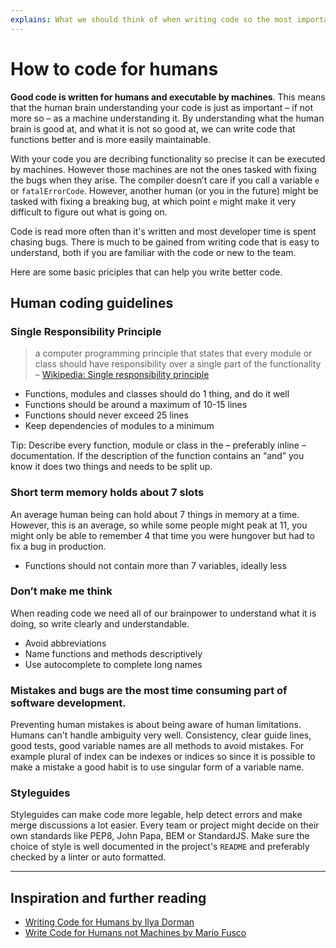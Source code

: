 ```yaml
---
explains: What we should think of when writing code so the most important computer we work with—the human brain—can parse it effectively
---
```


# How to code for humans

**Good code is written for humans and executable by machines**. This means that the human brain understanding your code is just as important – if not more so – as a machine understanding it. By understanding what the human brain is good at, and what it is not so good at, we can write code that functions better and is more easily maintainable.

With your code you are decribing functionality so precise it can be executed by machines. However those machines are not the ones tasked with fixing the bugs when they arise. The compiler doesn’t care if you call a variable `e` or `fatalErrorCode`. However, another human (or you in the future) might be tasked with fixing a breaking bug, at which point `e` might make it very difficult to figure out what is going on.

Code is read more often than it's written and most developer time is spent chasing bugs. There is much to be gained from writing code that is easy to understand, both if you are familiar with the code or new to the team.

Here are some basic priciples that can help you write better code.

## Human coding guidelines

### Single Responsibility Principle

> a computer programming principle that states that every module or class should have responsibility over a single part of the functionality – [Wikipedia: Single responsibility principle](https://en.wikipedia.org/wiki/Single_responsibility_principle)

* Functions, modules and classes should do 1 thing, and do it well
* Functions should be around a maximum of 10-15 lines
* Functions should never exceed 25 lines
* Keep dependencies of modules to a minimum

Tip: Describe every function, module or class in the – preferably inline – documentation. If the description of the function contains an “and” you know it does two things and needs to be split up.

### Short term memory holds about 7 slots

An average human being can hold about 7 things in memory at a time. However, this is an average, so while some people might peak at 11, you might only be able to remember 4 that time you were hungover but had to fix a bug in production.

* Functions should not contain more than 7 variables, ideally less

### Don’t make me think

When reading code we need all of our brainpower to understand what it is doing, so write clearly and understandable.

* Avoid abbreviations
* Name functions and methods descriptively
* Use autocomplete to complete long names

### Mistakes and bugs are the most time consuming part of software development.

Preventing human mistakes is about being aware of human limitations. Humans can't handle ambiguity very well.
Consistency, clear guide lines, good tests, good variable names are all methods to avoid mistakes.
For example plural of index can be indexes or indices so since it is possible to make a mistake a good habit is 
to use singular form of a variable name.


### Styleguides

Styleguides can make code more legable, help detect errors and make merge discussions a lot easier. Every team or project might decide on their own standards like PEP8, John Papa, BEM or StandardJS. Make sure the choice of style is well documented in the project's `README` and preferably checked by a linter or auto formatted.

---

## Inspiration and further reading

* [Writing Code for Humans by Ilya Dorman](https://medium.com/@ilyothehorrid/writing-code-for-humans-5b80a89f439c)
* [Write Code for Humans not Machines by Mario Fusco](http://programmer.97things.oreilly.com/wiki/index.php/Write_Code_for_Humans_not_Machines)
